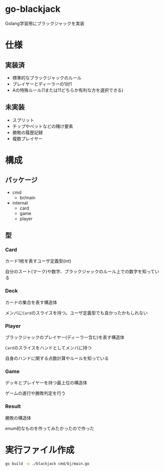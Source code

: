 # go-blackjack
Golang学習用にブラックジャックを実装

# 仕様
## 実装済
- 標準的なブラックジャックのルール
- プレイヤーとディーラーの1対1
- Aの特殊ルール(1または11どちらか有利な方を選択できる)

## 未実装
- スプリット
- チップやベットなどの賭け要素
- 勝敗の履歴記録
- 複数プレイヤー

# 構成
## パッケージ
- cmd
  - br/main
- internal
  - card
  - game
  - player

## 型
### Card
カード1枚を表すユーザ定義型(int)

自分のスート(マーク)や数字、ブラックジャックのルール上での数字を知っている

### Deck
カードの集合を表す構造体

メンバに`Card`のスライスを持つ。ユーザ定義型でも良かったかもしれない

### Player
ブラックジャックのプレイヤー(ディーラー含む)を表す構造体

`Card`のスライスをハンドとしてメンバに持つ

自身のハンドに関する点数計算やルールを知っている

### Game
デッキとプレイヤーを持つ最上位の構造体

ゲームの進行や勝敗判定を行う

### Result
勝敗の構造体

enum的なものを作ってみたかったので作った

# 実行ファイル作成

```bash
go build -o ./blackjack cmd/bj/main.go
```
